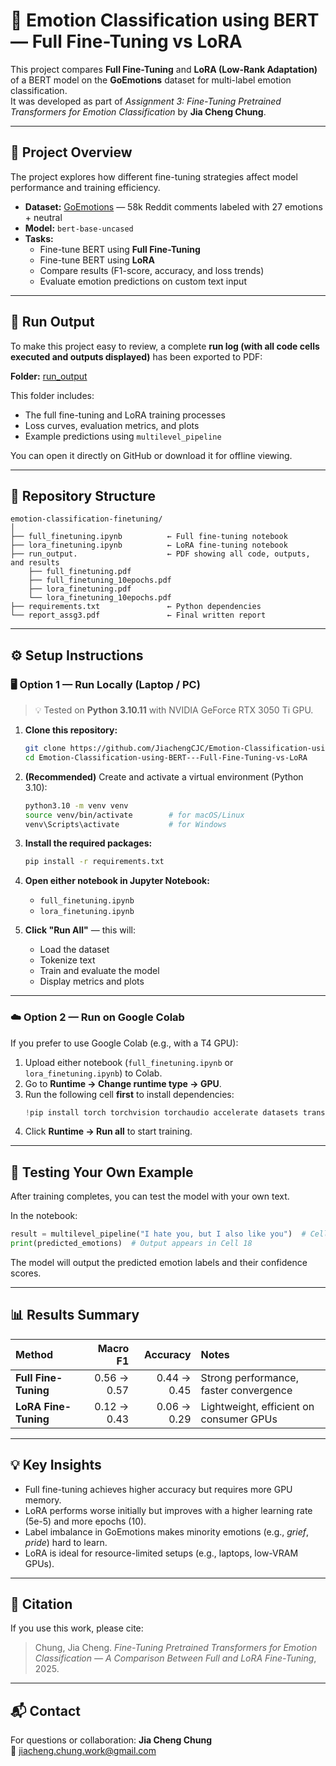 # 🧠 Emotion Classification using BERT — Full Fine-Tuning vs LoRA

This project compares **Full Fine-Tuning** and **LoRA (Low-Rank Adaptation)** of a BERT model on the **GoEmotions** dataset for multi-label emotion classification.  
It was developed as part of *Assignment 3: Fine-Tuning Pretrained Transformers for Emotion Classification* by **Jia Cheng Chung**.

---

## 📘 Project Overview
The project explores how different fine-tuning strategies affect model performance and training efficiency.

- **Dataset:** [GoEmotions](https://github.com/google-research/google-research/tree/master/goemotions) — 58k Reddit comments labeled with 27 emotions + neutral  
- **Model:** `bert-base-uncased`
- **Tasks:**
  - Fine-tune BERT using **Full Fine-Tuning**
  - Fine-tune BERT using **LoRA**
  - Compare results (F1-score, accuracy, and loss trends)
  - Evaluate emotion predictions on custom text input

---

## 📄 Run Output
To make this project easy to review, a complete **run log (with all code cells executed and outputs displayed)** has been exported to PDF:

**Folder:** [run_output](run_output)

This folder includes:
- The full fine-tuning and LoRA training processes
- Loss curves, evaluation metrics, and plots
- Example predictions using `multilevel_pipeline`

You can open it directly on GitHub or download it for offline viewing.

---

## 🧩 Repository Structure
```
emotion-classification-finetuning/
│
├── full_finetuning.ipynb          ← Full fine-tuning notebook
├── lora_finetuning.ipynb          ← LoRA fine-tuning notebook
├── run_output.                    ← PDF showing all code, outputs, and results
    ├── full_finetuning.pdf
    ├── full_finetuning_10epochs.pdf
    ├── lora_finetuning.pdf
    └── lora_finetuning_10epochs.pdf
├── requirements.txt               ← Python dependencies
└── report_assg3.pdf               ← Final written report

```

---

## ⚙️ Setup Instructions

### 🖥️ Option 1 — Run Locally (Laptop / PC)
> 💡 Tested on **Python 3.10.11** with NVIDIA GeForce RTX 3050 Ti GPU.

1. **Clone this repository:**
   ```bash
   git clone https://github.com/JiachengCJC/Emotion-Classification-using-BERT---Full-Fine-Tuning-vs-LoRA.git
   cd Emotion-Classification-using-BERT---Full-Fine-Tuning-vs-LoRA
   ```

2. **(Recommended)** Create and activate a virtual environment (Python 3.10):
   ```bash
   python3.10 -m venv venv
   source venv/bin/activate        # for macOS/Linux
   venv\Scripts\activate           # for Windows
   ```

3. **Install the required packages:**
   ```bash
   pip install -r requirements.txt
   ```

4. **Open either notebook in Jupyter Notebook:**
   - `full_finetuning.ipynb`
   - `lora_finetuning.ipynb`

5. **Click "Run All"** — this will:
   - Load the dataset  
   - Tokenize text  
   - Train and evaluate the model  
   - Display metrics and plots  

---

### ☁️ Option 2 — Run on Google Colab
If you prefer to use Google Colab (e.g., with a T4 GPU):

1. Upload either notebook (`full_finetuning.ipynb` or `lora_finetuning.ipynb`) to Colab.  
2. Go to **Runtime → Change runtime type → GPU**.  
3. Run the following cell **first** to install dependencies:
   ```python
   !pip install torch torchvision torchaudio accelerate datasets transformers scikit-learn matplotlib pandas numpy
   ```
4. Click **Runtime → Run all** to start training.

---

## 🧪 Testing Your Own Example
After training completes, you can test the model with your own text.

In the notebook:
```python
result = multilevel_pipeline("I hate you, but I also like you")  # Cell 17
print(predicted_emotions)  # Output appears in Cell 18
```

The model will output the predicted emotion labels and their confidence scores.

---

## 📊 Results Summary

| Method | Macro F1 | Accuracy | Notes |
|:--|--:|--:|:--|
| **Full Fine-Tuning** | 0.56 → 0.57 | 0.44 → 0.45 | Strong performance, faster convergence |
| **LoRA Fine-Tuning** | 0.12 → 0.43 | 0.06 → 0.29 | Lightweight, efficient on consumer GPUs |

---

## 💡 Key Insights
- Full fine-tuning achieves higher accuracy but requires more GPU memory.  
- LoRA performs worse initially but improves with a higher learning rate (5e-5) and more epochs (10).  
- Label imbalance in GoEmotions makes minority emotions (e.g., *grief*, *pride*) hard to learn.  
- LoRA is ideal for resource-limited setups (e.g., laptops, low-VRAM GPUs).

---

## 🧾 Citation
If you use this work, please cite:
> Chung, Jia Cheng. *Fine-Tuning Pretrained Transformers for Emotion Classification — A Comparison Between Full and LoRA Fine-Tuning*, 2025.

---

## 📬 Contact
For questions or collaboration:
**Jia Cheng Chung**  
📧 jiacheng.chung.work@gmail.com  

